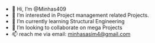 - 👋 Hi, I’m @Minhas409
- 👀 I’m interested in Project management related Projects. 
- 🌱 I’m currently learning Structural Engineering
- 💞️ I’m looking to collaborate on mega Projects
- 📫 reach me via email: minhasasim4@gmail.com

<!---
Minhas409/Minhas409 is a ✨ special ✨ repository because its `README.md` (this file) appears on your GitHub profile.
You can click the Preview link to take a look at your changes.
--->
